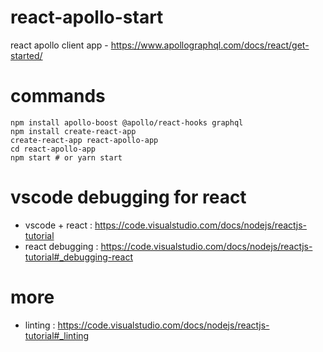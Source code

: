 # react-apollo-start
react apollo client app - https://www.apollographql.com/docs/react/get-started/

# commands
```
npm install apollo-boost @apollo/react-hooks graphql
npm install create-react-app
create-react-app react-apollo-app
cd react-apollo-app
npm start # or yarn start
```

# vscode debugging for react
- vscode + react : https://code.visualstudio.com/docs/nodejs/reactjs-tutorial
- react debugging : https://code.visualstudio.com/docs/nodejs/reactjs-tutorial#_debugging-react

# more
- linting : https://code.visualstudio.com/docs/nodejs/reactjs-tutorial#_linting


